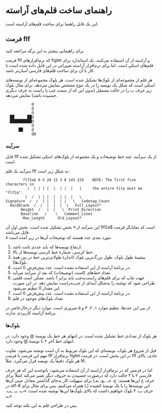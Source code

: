 # راهنمای ساخت قلم‌های آراسته
این یک فایل راهنما برای ساخت قلم‌های آراسته است.

## فرمت flf

برای راهنمایی بیشتر به این برگه مراجعه کنید.

فرمت flf که نرم‌افزارهای figlet و آراسته از آن استفاده می‌کنند، یک استاندارد برای قلم‌های اسکی است. اما برای نرم‌افزار آراسته تغییراتی در این فایل داده شده است تا کار با آن برای ساخت قلم‌های فارسی آسان‌تر باشد.

هر قلم از مجموعه‌ای از بلوک‌ها تشکیل شده است. هر بلوک مجموعه‌ای از نویسه‌های اسکی است که شکل یک نویسه را در یک تنوع مشخص نمایش می‌دهد. برای مثال بلوک زیر حرف ب را در حالت مستقل (بدون این که از سمت چپ یا راست به حرف دیگری چسبیده باشد) نمایش می‌دهد.

```
            @
            @
            @
  ██      ██@
  ██████████@
            @
      ██    @
            @@
```

### سرآیند

فایل flf از یک سرآیند، چند خط توضیحات و یک مجموعه از بلوک‌های اسکی تشکیل شده است.

سرآیند یک قلم flf به شکل زیر است:

```
        flf2a$ 6 5 20 15 3 0 143 229    NOTE: The first five characters in
          |  | | | |  |  | |  |   |     the entire file must be "flf2a".
         /  /  | | |  |  | |  |   \
Signature  /  /  | |  |  | |   \   Codetag_Count
  Hardblank  /  /  |  |  |  \   Full_Layout*
       Height  /   |  |   \  Print_Direction
       Baseline   /    \   Comment_Lines
        Max_Length      Old_Layout*
```

این سرآیند از ۹ بخش تشکیل شده است. بخش اول آن flf2a$ است که نمایانگر فرمت فایل می‌باشد.  
۸ مورد بعدی عدد هستند که توضیحات آن‌ها در زیر آمده است.
1.  ارتفاع نویسه‌ها که باید عددی ثابت باشد.
2. خط کرسی. شمارهٔ خط کرسی نویسه‌ها از بالا.
3. بیشینهٔ طول بلوک. طول بزرگ‌ترین بلوک (اندازهٔ طولانی‌ترین خط در بین همهٔ بلوک‌ها).
4. در برنامهٔ آراسته از این استفاده نشده است. عدد پیش‌فرض 0 است.
5. تعداد خط‌های کامنت (توضیحات) که بعد از سرآیند می‌آید.
6. جهت چاپ که برای قلم‌های راست‌به‌چپ باید برابر 1 باشد. ممکن است قلمی طراحی شود که نوشته را به‌شکل آینه‌ای از چپ‌به‌راست نمایش دهد. در این صورت این مقدار 0 تنظیم می‌شود.
7. در برنامهٔ آراسته از این استفاده نشده است. عدد پیش‌فرض 0 است.
8. تعداد بلوک‌های موجود در قلم

از بین این عددها، تنظیم موارد ۱، ۲، ۳ و ۵ ضروری است. موارد دیگر درحال‌حاضر در برنامهٔ آراسته کاربردی ندارند.

### بلوک‌ها

هر بلوک از تعدادی خط تشکیل شده است. در انتهای هر خط یک نویسهٔ @ وجود دارد. در انتهای خط آخر ۲ تا نویسهٔ @ وجود دارد.


قبل از شروع هر بلوک، نویسه‌ای که این بلوک مربوط به آن است نوشته می‌شود. تفاوت مهم این فرمت با فرمت flf نرم‌افزار figlet در این بخش است. در فرمت flf عادی، بالای هر بلوک دقیقاً یک نویسه قرار می‌گیرد. مثلاً M. 

اما در فرمتی که در نرم‌افزار آراسته از آن استفاده می‌شود، باتوجه‌به این که هر حرف فارسی ۲ یا ۴ حالت دارد که درصورت چسبیدن به حروف دیگر تغییر می‌کند (مثلاً برای حرف ع این‌ها هستند: ع، عـ، ـع، ـعـ) برای سهولت کار به‌جای گذاشتن معادل عینی آن‌ها در utf-8 این نویسه‌ها را با یک نویسهٔ کشیده (ـ) همراه می‌کنیم. پس برای مثال برای حرف ب، ۴ بلوک خواهیم داشت که بالای بلوک‌ها این‌ها نوشته شده است: «ب، بـ، ـب، ـبـ»

پس در طراحی قلم به این نکته توجه کنید.